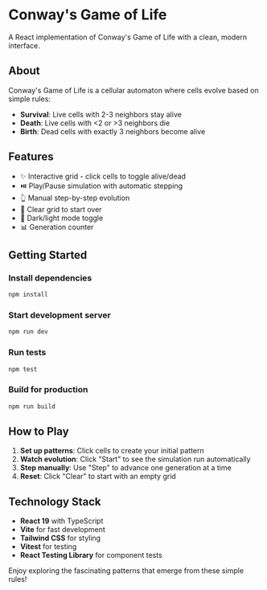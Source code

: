 # Conway's Game of Life

A React implementation of Conway's Game of Life with a clean, modern interface.

## About

Conway's Game of Life is a cellular automaton where cells evolve based on simple rules:

- **Survival**: Live cells with 2-3 neighbors stay alive
- **Death**: Live cells with <2 or >3 neighbors die
- **Birth**: Dead cells with exactly 3 neighbors become alive

## Features

- ✨ Interactive grid - click cells to toggle alive/dead
- ⏯️ Play/Pause simulation with automatic stepping
- 👆 Manual step-by-step evolution
- 🧹 Clear grid to start over
- 🌙 Dark/light mode toggle
- 📊 Generation counter

## Getting Started

### Install dependencies

```bash
npm install
```

### Start development server

```bash
npm run dev
```

### Run tests

```bash
npm test
```

### Build for production

```bash
npm run build
```

## How to Play

1. **Set up patterns**: Click cells to create your initial pattern
2. **Watch evolution**: Click "Start" to see the simulation run automatically
3. **Step manually**: Use "Step" to advance one generation at a time
4. **Reset**: Click "Clear" to start with an empty grid

## Technology Stack

- **React 19** with TypeScript
- **Vite** for fast development
- **Tailwind CSS** for styling
- **Vitest** for testing
- **React Testing Library** for component tests

Enjoy exploring the fascinating patterns that emerge from these simple rules!
